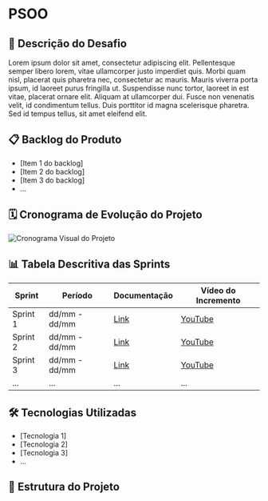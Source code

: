 # PSOO

## 📌 Descrição do Desafio

Lorem ipsum dolor sit amet, consectetur adipiscing elit. Pellentesque semper libero lorem, vitae ullamcorper justo imperdiet quis. Morbi quam nisl, placerat quis pharetra nec, consectetur ac mauris. Mauris viverra porta ipsum, id laoreet purus fringilla ut. Suspendisse nunc tortor, laoreet in est vitae, placerat ornare elit. Aliquam at ullamcorper dui. Fusce non venenatis velit, id condimentum tellus. Duis porttitor id magna scelerisque pharetra. Sed id tempus tellus, sit amet eleifend elit.

## 📋 Backlog do Produto
- [Item 1 do backlog]
- [Item 2 do backlog]
- [Item 3 do backlog]
- ...

## 🗓️ Cronograma de Evolução do Projeto
![Cronograma Visual do Projeto](link-da-imagem-ou-gif-do-cronograma)

## 📊 Tabela Descritiva das Sprints

| Sprint | Período | Documentação | Vídeo do Incremento |
|--------|---------|--------------|----------------------|
| Sprint 1 | dd/mm - dd/mm | [Link](#) | [YouTube](#) |
| Sprint 2 | dd/mm - dd/mm | [Link](#) | [YouTube](#) |
| Sprint 3 | dd/mm - dd/mm | [Link](#) | [YouTube](#) |
| ...     | ...     | ...          | ...                  |

## 🛠️ Tecnologias Utilizadas
- [Tecnologia 1]
- [Tecnologia 2]
- [Tecnologia 3]
- ...

## 🧱 Estrutura do Projeto
